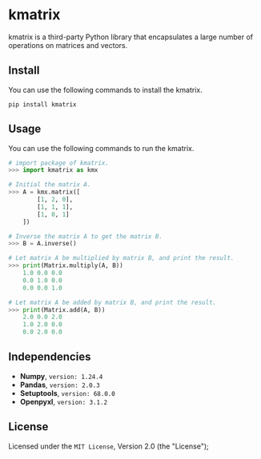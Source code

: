 # kmatrix

kmatrix is a third-party Python library that encapsulates a large number of operations on matrices and vectors. 

## Install

You can use the following commands to install the kmatrix.

```shell
pip install kmatrix
```

## Usage

You can use the following commands to run the kmatrix.

```python
# import package of kmatrix.
>>> import kmatrix as kmx

# Initial the matrix A.
>>> A = kmx.matrix([
        [1, 2, 0],
        [1, 1, 1],
        [1, 0, 1]
    ])

# Inverse the matrix A to get the matrix B.
>>> B = A.inverse()

# Let matrix A be multiplied by matrix B, and print the result.
>>> print(Matrix.multiply(A, B))
    1.0 0.0 0.0
    0.0 1.0 0.0
    0.0 0.0 1.0

# Let matrix A be added by matrix B, and print the result.
>>> print(Matrix.add(A, B))
    2.0 0.0 2.0
    1.0 2.0 0.0
    0.0 2.0 0.0
```

## Independencies

- **Numpy**, `version: 1.24.4`
- **Pandas**, `version: 2.0.3`
- **Setuptools**, `version: 68.0.0`
- **Openpyxl**, `version: 3.1.2`

## License

Licensed under the `MIT License`, Version 2.0 (the "License");


